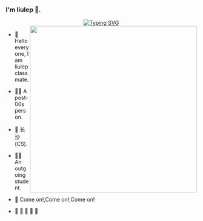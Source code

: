 ### I'm liulep 👋.

  <div align="center">
    <a href=""><img src="https://readme-typing-svg.demolab.com?font=Fira+Code&size=25&pause=1000&width=435&separator=%3C&lines=System.out.print(Hello%2CWorld);%3C%F0%9F%99%8B+Hello%EF%BC%8CBoys+and+Girls." alt="Typing SVG" /></a>
</div>


<img width="440" align="right" src="https://cdn.jsdelivr.net/gh/sun0225SUN/sun0225SUN/assets/images/coding.gif" />

- 💬 Hello everyone, I am liulep classmate.

- 👨‍🎓 A post-00s person.

- 📍 长沙(CS).

- 👩‍💻 An outgoing student.

- 🤔 Come on!,Come on!,Come on!

- 🌈 🌈 🌈 🌈 🌈
  <br/>
  <br/>
<!--
**liulep/liulep** is a ✨ _special_ ✨ repository because its `README.md` (this file) appears on your GitHub profile.

Here are some ideas to get you started:

- 🔭 I’m currently working on ...
- 🌱 I’m currently learning ...
- 👯 I’m looking to collaborate on ...
- 🤔 I’m looking for help with ...
- 💬 Ask me about ...
- 📫 How to reach me: ...
- 😄 Pronouns: ...
- ⚡ Fun fact: ...
-->
